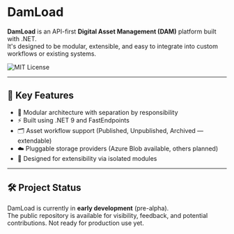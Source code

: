 # DamLoad

**DamLoad** is an API-first **Digital Asset Management (DAM)** platform built with .NET.  
It's designed to be modular, extensible, and easy to integrate into custom workflows or existing systems.

![MIT License](https://img.shields.io/badge/license-MIT-blue.svg)

---

## 🚀 Key Features

- 🧩 Modular architecture with separation by responsibility
- ⚡ Built using .NET 9 and FastEndpoints
- 🗂️ Asset workflow support (Published, Unpublished, Archived — extendable)
- ☁️ Pluggable storage providers (Azure Blob available, others planned)
- 🔌 Designed for extensibility via isolated modules

---

## 🛠️ Project Status

DamLoad is currently in **early development** (pre-alpha).  
The public repository is available for visibility, feedback, and potential contributions. Not ready for production use yet.